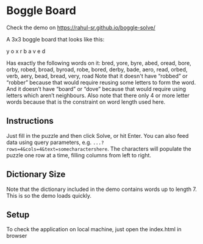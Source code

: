 Boggle Board
=============

Check the demo on https://rahul-sr.github.io/boggle-solve/

A 3x3 boggle board that looks like this:

y o x
r b a
v e d

Has exactly the following words on it:
bred, yore, byre, abed, oread, bore, orby, robed, broad, byroad, robe, bored, derby, bade, aero, read, orbed, verb, aery, bead, bread, very, road
Note that it doesn't have “robbed” or “robber” because that would require reusing some letters to form the word. And it doesn’t have “board” or “dove” because that would require using letters which aren’t neighbours. Also note that there only 4 or more letter words because that is the constraint on word length used here.

Instructions
------------
Just fill in the puzzle and then click Solve, or hit Enter. You can also feed
data using query parameters, e.g. `...?rows=4&cols=4&text=somecharactershere`.
The characters will populate the puzzle one row at a time, filling columns from
left to right.

Dictionary Size
---------------
Note that the dictionary included in the demo contains words up to length 7.
This is so the demo loads quickly.


Setup
-----
To check the application on local machine, just open the index.html in browser